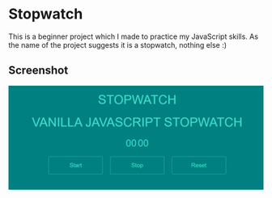 # Stopwatch

This is a beginner project which I made to practice my JavaScript skills.
As the name of the project suggests it is a stopwatch, nothing else :)

## Screenshot

![Screenshot](/img/capture.png)